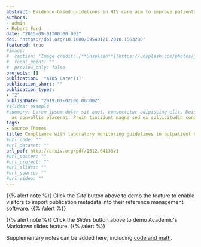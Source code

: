 ```yaml
---
abstract: Evidence-based guidelines in HIV care aim to improve patients’ health outcomes, quality of care, and cost-effectiveness. Laboratory monitoring plays an important role in assessing clinical status of patients and forms an integral part of HIV treatment guidelines. The Dutch HIV monitoring foundation (Stichting HIV Monitoring) previously observed variation between HIV treatment centres in the Netherlands in terms of compliance with guidelines for performing laboratory tests. Drawing on qualitative research methods, this article aims to describe factors that influence guideline compliance for laboratory monitoring in outpatient HIV care in the Netherlands. Twelve semi-structured in-depth interviews were conducted with a convenience sample of physicians from four HIV treatment centres. In general, physicians perceived laboratory guidelines as useful. However, unclear online visual representation of the guidelines, a lack of set reminders for tests, and assessment of patients’ risk behaviour, which differs per patient, were identified as barriers to guideline compliance. The compartmentalisation of the Dutch healthcare system was viewed as hampering guideline compliance. A clinical-decision-support tool could possibly facilitate compliance with laboratory monitoring guidelines. Moreover, better alignment of HIV outpatient care, municipal health services and primary care, in terms of laboratory testing, could optimize efficiency, increase cost-effectiveness, and improve quality of HIV care.
authors:
- admin
- Robert Ford
date: "2015-09-01T00:00:00Z"
doi: "https://doi.org/10.1080/09540121.2018.1563280"
featured: true
#image:
#  caption: 'Image credit: [**Unsplash**](https://unsplash.com/photos/jdD8gXaTZsc)'
#  focal_point: ""
#  preview_only: false
projects: []
publication: '*AIDS Care*(1)'
publication_short: ""
publication_types:
- "2"
publishDate: "2019-01-02T00:00:00Z"
#slides: example
#summary: Lorem ipsum dolor sit amet, consectetur adipiscing elit. Duis posuere tellus
  ac convallis placerat. Proin tincidunt magna sed ex sollicitudin condimentum.
tags:
- Source Themes
title: Compliance with laboratory monitoring guidelines in outpatient HIV care: a qualitative study in the Netherlands
#url_code: ""
#url_dataset: ""
url_pdf: http://arxiv.org/pdf/1512.04133v1
#url_poster: ""
#url_project: ""
#url_slides: ""
#url_source: ""
#url_video: ""
---
```


{{% alert note %}}
Click the *Cite* button above to demo the feature to enable visitors to import publication metadata into their reference management software.
{{% /alert %}}

{{% alert note %}}
Click the *Slides* button above to demo Academic's Markdown slides feature.
{{% /alert %}}

Supplementary notes can be added here, including [code and math](https://sourcethemes.com/academic/docs/writing-markdown-latex/).
